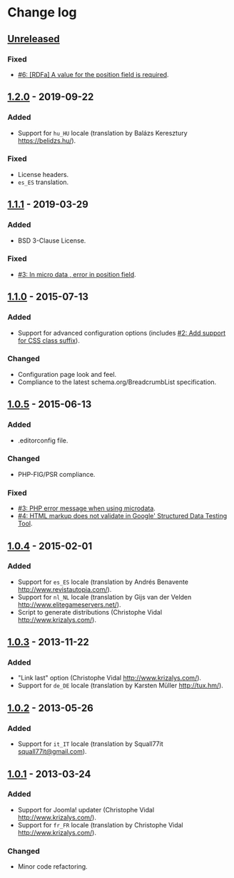 Change log
==========

[Unreleased][unreleased]
------------------------

### Fixed

- [#6: [RDFa] A value for the position field is required][github-issue-6].

[1.2.0] - 2019-09-22
--------------------

### Added

- Support for `hu_HU` locale (translation by Balázs Keresztury
<https://belidzs.hu/>).

### Fixed

- License headers.
- `es_ES` translation.

[1.1.1] - 2019-03-29
--------------------

### Added

- BSD 3-Clause License.

### Fixed

- [#3: In micro data , error in position field][github-issue-3].

[1.1.0] - 2015-07-13
--------------------

### Added

- Support for advanced configuration options (includes [#2: Add support for CSS
class suffix][bitbucket-issue-2]).

### Changed

- Configuration page look and feel.
- Compliance to the latest schema.org/BreadcrumbList specification.

[1.0.5] - 2015-06-13
--------------------
### Added

- .editorconfig file.

### Changed

- PHP-FIG/PSR compliance.

### Fixed

- [#3: PHP error message when using microdata][bitbucket-issue-3].
- [#4: HTML markup does not validate in Google' Structured Data Testing
Tool][bitbucket-issue-4].

[1.0.4] - 2015-02-01
--------------------

### Added

- Support for `es_ES` locale (translation by Andrés Benavente
<http://www.revistautopia.com/>).
- Support for `nl_NL` locale (translation by Gijs van der Velden
<http://www.elitegameservers.net/>).
- Script to generate distributions (Christophe Vidal
<http://www.krizalys.com/>).

[1.0.3] - 2013-11-22
--------------------

### Added

- "Link last" option (Christophe Vidal <http://www.krizalys.com/>).
- Support for `de_DE` locale (translation by Karsten Müller <http://tux.hm/>).

[1.0.2] - 2013-05-26
--------------------

### Added

- Support for `it_IT` locale (translation by Squall77it
<squall77it@gmail.com>).

[1.0.1] - 2013-03-24
--------------------

### Added

- Support for Joomla! updater (Christophe Vidal <http://www.krizalys.com/>).
- Support for `fr_FR` locale (translation by Christophe Vidal
<http://www.krizalys.com/>).

### Changed

- Minor code refactoring.

[unreleased]:        https://github.com/krizalys/breadcrumbs/compare/1.2.0...HEAD
[1.2.0]:             https://github.com/krizalys/breadcrumbs/compare/1.1.1...1.2.0
[1.1.1]:             https://github.com/krizalys/breadcrumbs/compare/1.1.0...1.1.1
[1.1.0]:             https://github.com/krizalys/breadcrumbs/compare/1.0.5...1.1.0
[1.0.5]:             https://github.com/krizalys/breadcrumbs/compare/1.0.4...1.0.5
[1.0.4]:             https://github.com/krizalys/breadcrumbs/compare/1.0.3...1.0.4
[1.0.3]:             https://github.com/krizalys/breadcrumbs/compare/1.0.2...1.0.3
[1.0.2]:             https://github.com/krizalys/breadcrumbs/compare/1.0.1...1.0.2
[1.0.1]:             https://github.com/krizalys/breadcrumbs/compare/1.0.0...1.0.1
[bitbucket-issue-2]: https://bitbucket.org/krizalys/breadcrumbs/issue/2/add-support-for-css-class-suffix
[bitbucket-issue-3]: https://bitbucket.org/krizalys/breadcrumbs/issue/3/php-error-message-when-using-microdata
[bitbucket-issue-4]: https://bitbucket.org/krizalys/breadcrumbs/issue/4/html-markup-does-not-validate-in-google
[github-issue-3]:    https://github.com/krizalys/breadcrumbs/issues/3
[github-issue-6]:    https://github.com/krizalys/breadcrumbs/issues/6
